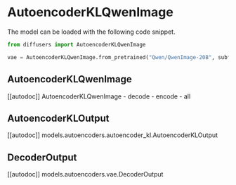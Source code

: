 <!-- Copyright 2025 The HuggingFace Team. All rights reserved.

Licensed under the Apache License, Version 2.0 (the "License"); you may not use this file except in compliance with
the License. You may obtain a copy of the License at

http://www.apache.org/licenses/LICENSE-2.0

Unless required by applicable law or agreed to in writing, software distributed under the License is distributed on
an "AS IS" BASIS, WITHOUT WARRANTIES OR CONDITIONS OF ANY KIND, either express or implied. See the License for the
specific language governing permissions and limitations under the License. -->

# AutoencoderKLQwenImage

The model can be loaded with the following code snippet.

```python
from diffusers import AutoencoderKLQwenImage

vae = AutoencoderKLQwenImage.from_pretrained("Qwen/QwenImage-20B", subfolder="vae")
```

## AutoencoderKLQwenImage

[[autodoc]] AutoencoderKLQwenImage
    - decode
    - encode
    - all

## AutoencoderKLOutput

[[autodoc]] models.autoencoders.autoencoder_kl.AutoencoderKLOutput

## DecoderOutput

[[autodoc]] models.autoencoders.vae.DecoderOutput
